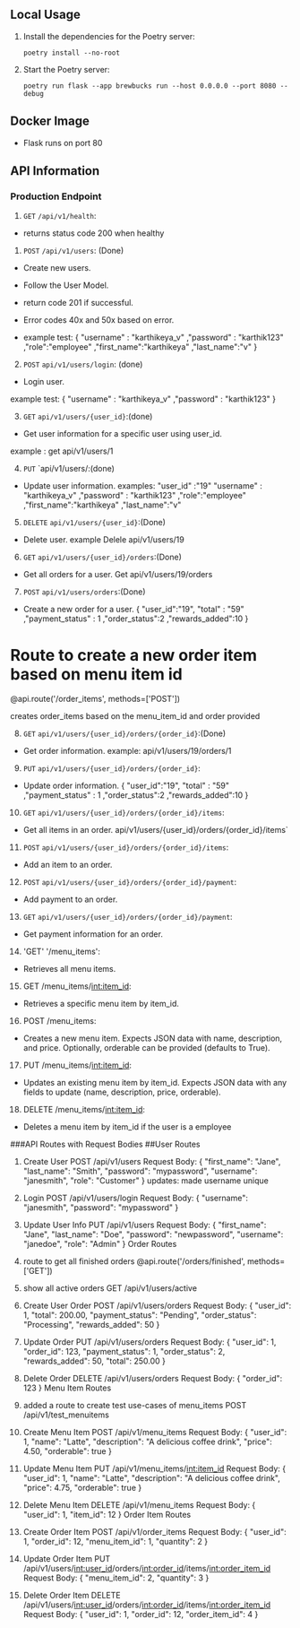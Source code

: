 ## Local Usage

1. Install the dependencies for the Poetry server:
   ```shell
   poetry install --no-root
   ```
2. Start the Poetry server:
   ```shell
   poetry run flask --app brewbucks run --host 0.0.0.0 --port 8080 --debug
   ```

## Docker Image
- Flask runs on port 80


## API Information

### Production Endpoint
1. `GET` `/api/v1/health`: 
- returns status code 200 when healthy

1. `POST` `/api/v1/users`: (Done)
-  Create new users. 
- Follow the User Model.
- return code 201 if successful. 
- Error codes 40x and 50x based on error.

- example test:
{
    "username" : "karthikeya_v"
    ,"password" : "karthik123"
    ,"role":"employee"
    ,"first_name":"karthikeya"
    ,"last_name":"v"
}

2. `POST` `api/v1/users/login`: (done)
- Login user.

example test:
{
    "username" : "karthikeya_v"
    ,"password" : "karthik123"
}

3. `GET` `api/v1/users/{user_id}`:(done)
- Get user information for a specific user using user_id.

example : get api/v1/users/1

4. `PUT` `api/v1/users/:(done)
- Update user information.
examples:
    "user_id" :"19"
    "username" : "karthikeya_v"
    ,"password" : "karthik123"
    ,"role":"employee"
    ,"first_name":"karthikeya"
    ,"last_name":"v"

5. `DELETE` `api/v1/users/{user_id}`:(Done)
- Delete user.
example Delele api/v1/users/19

6. `GET` `api/v1/users/{user_id}/orders`:(Done)
- Get all orders for a user.
Get api/v1/users/19/orders

7. `POST` `api/v1/users/orders`:(Done)
- Create a new order for a user.
    {
    "user_id":"19",
    "total" : "59"
    ,"payment_status" : 1
    ,"order_status":2
    ,"rewards_added":10
}

# Route to create a new order item based on menu item id
@api.route('/order_items', methods=['POST'])

creates order_items based on the menu_item_id and order provided

8. `GET` `api/v1/users/{user_id}/orders/{order_id}`:(Done)
- Get order information.
    example: api/v1/users/19/orders/1

9. `PUT` `api/v1/users/{user_id}/orders/{order_id}`:
- Update order information.
{
    "user_id":"19",
    "total" : "59"
    ,"payment_status" : 1
    ,"order_status":2
    ,"rewards_added":10
}

10. `GET` `api/v1/users/{user_id}/orders/{order_id}/items`:
- Get all items in an order.
api/v1/users/{user_id}/orders/{order_id}/items`

11. `POST` `api/v1/users/{user_id}/orders/{order_id}/items`:
- Add an item to an order.


12. `POST` `api/v1/users/{user_id}/orders/{order_id}/payment`:
- Add payment to an order.

13. `GET` `api/v1/users/{user_id}/orders/{order_id}/payment`:

- Get payment information for an order.

14. 'GET' '/menu_items':
- Retrieves all menu items.

15. GET /menu_items/<int:item_id>:
- Retrieves a specific menu item by item_id.

16. POST /menu_items:
- Creates a new menu item. Expects JSON data with name,   description, and price. Optionally, orderable can be provided (defaults to True).

17. PUT /menu_items/<int:item_id>:
- Updates an existing menu item by item_id. Expects JSON data with any fields to update (name, description, price, orderable).

18. DELETE /menu_items/<int:item_id>:
- Deletes a menu item by item_id if the user is a employee

###API Routes with Request Bodies
##User Routes
1. Create User
POST /api/v1/users
Request Body:
{
    "first_name": "Jane",
    "last_name": "Smith",
    "password": "mypassword",
    "username": "janesmith",
    "role": "Customer"
}
updates: made username unique
2. Login
POST /api/v1/users/login
Request Body:
{
    "username": "janesmith",
    "password": "mypassword"
}
3. Update User Info
PUT /api/v1/users
Request Body:
{
    "first_name": "Jane",
    "last_name": "Doe",
    "password": "newpassword",
    "username": "janedoe",
    "role": "Admin"
}
Order Routes
0. route to get all finished orders
@api.route('/orders/finished', methods=['GET'])

1. show all active orders
GET /api/v1/users/active

2. Create User Order
POST /api/v1/users/orders
Request Body:
{
    "user_id": 1,
    "total": 200.00,
    "payment_status": "Pending",
    "order_status": "Processing",
    "rewards_added": 50
}
3. Update Order
PUT /api/v1/users/orders
Request Body:
{
    "user_id": 1,
    "order_id": 123,
    "payment_status": 1,
    "order_status": 2,
    "rewards_added": 50,
    "total": 250.00
}
4. Delete Order
DELETE /api/v1/users/orders
Request Body:
{
    "order_id": 123
}
Menu Item Routes

0. added a route to create test use-cases of menu_items
POST /api/v1/test_menuitems

1. Create Menu Item
POST /api/v1/menu_items
Request Body:
{
    "user_id": 1,
    "name": "Latte",
    "description": "A delicious coffee drink",
    "price": 4.50,
    "orderable": true
}
2. Update Menu Item
PUT /api/v1/menu_items/<int:item_id>
Request Body:
{
    "user_id": 1,
    "name": "Latte",
    "description": "A delicious coffee drink",
    "price": 4.75,
    "orderable": true
}
3. Delete Menu Item
DELETE /api/v1/menu_items
Request Body:
{
    "user_id": 1,
    "item_id": 12
}
Order Item Routes
1. Create Order Item
POST /api/v1/order_items
Request Body:
{
    "user_id": 1,
    "order_id": 12,
    "menu_item_id": 1,
    "quantity": 2
}
2. Update Order Item
PUT /api/v1/users/<int:user_id>/orders/<int:order_id>/items/<int:order_item_id>
Request Body:
{
    "menu_item_id": 2,
    "quantity": 3
}
3. Delete Order Item
DELETE /api/v1/users/<int:user_id>/orders/<int:order_id>/items/<int:order_item_id>
Request Body:
{
    "user_id": 1,
    "order_id": 12,
    "order_item_id": 4
}
